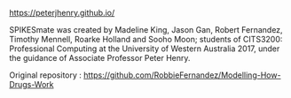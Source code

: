 https://peterjhenry.github.io/

SPIKESmate was created by Madeline King, Jason Gan, Robert Fernandez, Timothy Mennell, Roarke Holland and Sooho Moon; students of CITS3200: Professional Computing at the University of Western Australia 2017, under the guidance of Associate Professor Peter Henry.

Original repository : https://github.com/RobbieFernandez/Modelling-How-Drugs-Work
